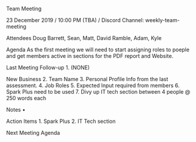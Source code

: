 Team Meeting

23 December 2019 / 10:00 PM (TBA) / Discord Channel: weekly-team-meeting 

Attendees 
Doug Barrett, Sean, Matt, David Ramble, Adam, Kyle

Agenda
	As the first meeting we will need to start assigning roles to poeple and get members active in sections for the PDF report and Website.

Last Meeting Follow-up
    1. (NONE)

New Business
    2. Team Name 
    3. Personal Profile Info from the last assessment.
    4. Job Roles
    5. Expected Input required from members
    6. Spark Plus need to be used
    7. Divy up IT tech section between 4 people @ 250 words each

Notes
    • 

Action Items
    1. Spark Plus
    2. IT Tech section

Next Meeting Agenda

